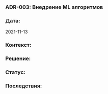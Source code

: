 ### ADR-003: Внедрение ML алгоритмов

### Дата:
2021-11-13

### Контекст:

### Решение:

### Статус:

### Последствия: